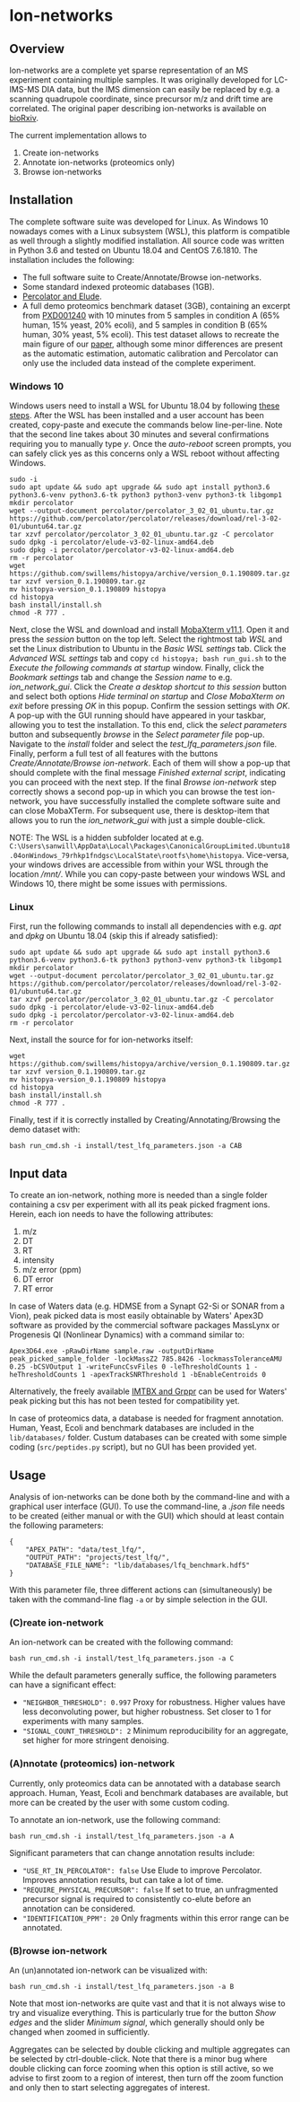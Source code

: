 # Ion-networks

## Overview

Ion-networks are a complete yet sparse representation of an MS experiment containing multiple samples. It was originally developed for LC-IMS-MS DIA data, but the IMS dimension can easily be replaced by e.g. a scanning quadrupole coordinate, since precursor m/z and drift time are correlated. The original paper describing ion-networks is available on [bioRxiv](https://www.biorxiv.org/content/10.1101/TODO).

The current implementation allows to

1. Create ion-networks
2. Annotate ion-networks (proteomics only)
3. Browse ion-networks

## Installation

The complete software suite was developed for Linux. As Windows 10 nowadays comes with a Linux subsystem (WSL), this platform is compatible as well through a slightly modified installation. All source code was written in Python 3.6 and tested on Ubuntu 18.04 and CentOS 7.6.1810. The installation includes the following:

* The full software suite to Create/Annotate/Browse ion-networks.
* Some standard indexed proteomic databases (1GB).
* [Percolator and Elude](https://github.com/percolator/percolator).
* A full demo proteomics benchmark dataset (3GB), containing an excerpt from [PXD001240](http://proteomecentral.proteomexchange.org/cgi/GetDataset?ID=PXD001240) with 10 minutes from 5 samples in condition A (65% human, 15% yeast, 20% ecoli), and 5 samples in condition B (65% human, 30% yeast, 5% ecoli). This test dataset allows to recreate the main figure of our [paper](TODO), although some minor differences are present as the automatic estimation, automatic calibration and Percolator can only use the included data instead of the complete experiment.

### Windows 10

Windows users need to install a WSL for Ubuntu 18.04 by following [these steps](https://docs.microsoft.com/en-us/windows/wsl/install-win10). After the WSL has been installed and a user account has been created, copy-paste and execute the commands below line-per-line. Note that the second line takes about 30 minutes and several confirmations requiring you to manually type *y*. Once the *auto-reboot* screen prompts, you can safely click yes as this concerns only a WSL reboot without affecting Windows.

```
sudo -i
sudo apt update && sudo apt upgrade && sudo apt install python3.6 python3.6-venv python3.6-tk python3 python3-venv python3-tk libgomp1
mkdir percolator
wget --output-document percolator/percolator_3_02_01_ubuntu.tar.gz https://github.com/percolator/percolator/releases/download/rel-3-02-01/ubuntu64.tar.gz
tar xzvf percolator/percolator_3_02_01_ubuntu.tar.gz -C percolator
sudo dpkg -i percolator/elude-v3-02-linux-amd64.deb
sudo dpkg -i percolator/percolator-v3-02-linux-amd64.deb
rm -r percolator
wget https://github.com/swillems/histopya/archive/version_0.1.190809.tar.gz
tar xzvf version_0.1.190809.tar.gz
mv histopya-version_0.1.190809 histopya
cd histopya
bash install/install.sh
chmod -R 777 .
```

Next, close the WSL and download and install [MobaXterm v11.1](https://mobaxterm.mobatek.net/download-home-edition.html). Open it and press the *session* button on the top left. Select the rightmost tab *WSL* and set the Linux distribution to Ubuntu in the *Basic WSL settings* tab. Click the *Advanced WSL settings* tab and copy ```cd histopya; bash run_gui.sh``` to the *Execute the following commands at startup* window. Finally, click the *Bookmark settings* tab and change the *Session name* to e.g. *ion_network_gui*. Click the *Create a desktop shortcut to this session* button and select both options *Hide terminal on startup* and *Close MobaXterm on exit* before pressing *OK* in this popup. Confirm the session settings with *OK*. A pop-up with the GUI running should have appeared in your taskbar, allowing you to test the installation. To this end, click the *select parameters* button and subsequently *browse* in the *Select parameter file* pop-up. Navigate to the *install* folder and select the *test_lfq_parameters.json* file. Finally, perform a full test of all features with the buttons *Create/Annotate/Browse ion-network*. Each of them will show a pop-up that should complete with the final message *Finished external script*, indicating you can proceed with the next step. If the final *Browse ion-network* step correctly shows a second pop-up in which you can browse the test ion-network, you have successfully installed the complete software suite and can close MobaXTerm. For subsequent use, there is desktop-item that allows you to run the *ion_network_gui* with just a simple double-click.

NOTE: The WSL is a hidden subfolder located at e.g. ```C:\Users\sanwill\AppData\Local\Packages\CanonicalGroupLimited.Ubuntu18.04onWindows_79rhkp1fndgsc\LocalState\rootfs\home\histopya```. Vice-versa, your windows drives are accessible from within your WSL through the location */mnt/*. While you can copy-paste between your windows WSL and Windows 10, there might be some issues with permissions.

### Linux

First, run the following commands to install all dependencies with e.g. *apt* and *dpkg* on Ubuntu 18.04 (skip this if already satisfied):

```
sudo apt update && sudo apt upgrade && sudo apt install python3.6 python3.6-venv python3.6-tk python3 python3-venv python3-tk libgomp1
mkdir percolator
wget --output-document percolator/percolator_3_02_01_ubuntu.tar.gz https://github.com/percolator/percolator/releases/download/rel-3-02-01/ubuntu64.tar.gz
tar xzvf percolator/percolator_3_02_01_ubuntu.tar.gz -C percolator
sudo dpkg -i percolator/elude-v3-02-linux-amd64.deb
sudo dpkg -i percolator/percolator-v3-02-linux-amd64.deb
rm -r percolator
```

Next, install the source for for ion-networks itself:

```
wget https://github.com/swillems/histopya/archive/version_0.1.190809.tar.gz
tar xzvf version_0.1.190809.tar.gz
mv histopya-version_0.1.190809 histopya
cd histopya
bash install/install.sh
chmod -R 777 .
```

Finally, test if it is correctly installed by Creating/Annotating/Browsing the demo dataset with:

```
bash run_cmd.sh -i install/test_lfq_parameters.json -a CAB
```

## Input data

To create an ion-network, nothing more is needed than a single folder containing a csv per experiment with all its peak picked fragment ions. Herein, each ion needs to have the following  attributes:

1. m/z
2. DT
3. RT
4. intensity
5. m/z error (ppm)
6. DT error
7. RT error

In case of Waters data (e.g. HDMSE from a Synapt G2-Si or SONAR from a Vion), peak picked data is most easily obtainable by Waters' Apex3D software as provided by the commercial software packages MassLynx or Progenesis QI (Nonlinear Dynamics) with a command similar to:

```
Apex3D64.exe -pRawDirName sample.raw -outputDirName peak_picked_sample_folder -lockMassZ2 785.8426 -lockmassToleranceAMU 0.25 -bCSVOutput 1 -writeFuncCsvFiles 0 -leThresholdCounts 1 -heThresholdCounts 1 -apexTrackSNRThreshold 1 -bEnableCentroids 0
```

Alternatively, the freely available [IMTBX and Grppr](https://www.ncbi.nlm.nih.gov/pmc/articles/PMC5826643) can be used for Waters' peak picking but this has not been tested for compatibility yet.

In case of proteomics data, a database is needed for fragment annotation. Human, Yeast, Ecoli and benchmark databases are included in the ```lib/databases/``` folder. Custum databases can be created with some simple coding (```src/peptides.py``` script), but no GUI has been provided yet.

## Usage

Analysis of ion-networks can be done both by the command-line and with a graphical user interface (GUI). To use the command-line, a *.json* file needs to be created (either manual or with the GUI) which should at least contain the following parameters:

```
{
    "APEX_PATH": "data/test_lfq/",
    "OUTPUT_PATH": "projects/test_lfq/",
    "DATABASE_FILE_NAME": "lib/databases/lfq_benchmark.hdf5"
}
```

With this parameter file, three different actions can (simultaneously) be taken with the command-line flag ```-a``` or by simple selection in the GUI.

### (C)reate ion-network

An ion-network can be created with the following command:

```
bash run_cmd.sh -i install/test_lfq_parameters.json -a C
```

While the default parameters generally suffice, the following parameters can have a significant effect:

* ```"NEIGHBOR_THRESHOLD": 0.997``` Proxy for robustness. Higher values have less deconvoluting power, but higher robustness. Set closer to 1 for experiments with many samples.
* ```"SIGNAL_COUNT_THRESHOLD": 2``` Minimum reproducibility for an aggregate, set higher for more stringent denoising.

### (A)nnotate (proteomics) ion-network

Currently, only proteomics data can be annotated with a database search approach. Human, Yeast, Ecoli and benchmark databases are available, but more can be created by the user with some custom coding.

To annotate an ion-network, use the following command:

```
bash run_cmd.sh -i install/test_lfq_parameters.json -a A
```

Significant parameters that can change annotation results include:

* ```"USE_RT_IN_PERCOLATOR": false``` Use Elude to improve Percolator. Improves annotation results, but can take a lot of time.
* ```"REQUIRE_PHYSICAL_PRECURSOR": false``` If set to true, an unfragmented precursor signal is required to consistently co-elute before an annotation can be considered.
* ```"IDENTIFICATION_PPM": 20``` Only fragments within this error range can be annotated.

### (B)rowse ion-network

An (un)annotated ion-network can be visualized with:

```
bash run_cmd.sh -i install/test_lfq_parameters.json -a B
```

Note that most ion-networks are quite vast and that it is not always wise to try and visualize everything. This is particularly true for the button *Show edges* and the slider *Minimum signal*, which generally should only be changed when zoomed in sufficiently.

Aggregates can be selected by double clicking and multiple aggregates can be selected by ctrl-double-click. Note that there is a minor bug where double clicking can force zooming when this option is still active, so we advise to first zoom to a region of interest, then turn off the zoom function and only then to start selecting aggregates of interest.
